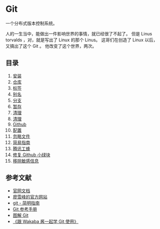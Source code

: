 # Git

一个分布式版本控制系统。

人的一生当中，能做出一件影响世界的事情，就已经很了不起了。
但是 Linus torvalds ，对，就是写出了 Linux 的那个 Linus。
这哥们在创造了 Linux 以后，又搞出了这个 Git 。
他改变了这个世界，两次。

## 目录

1. [安装](01_Install.md)
2. [仓库](02_Repository.md)
3. [标签](03_Tag.md)
4. [别名](04_Aliases.md)
5. [分支](05_Branching.md)
6. [暂存](06_Stashing.md)
7. [清理](07_Cleaning.md)
8. [清理](08_Server.md)
9. [Github](09_Github.md)
10. [配置](10_Configuration.md)
11. [忽略文件](11_.gitignore.md)
12. [简易指南](12_Easy.md)
13. [腾讯工蜂](13_tencent.md)
14. [修复 Github 小绿块](14_contributions.md)
15. [移除敏感信息](15_privacy.md)

## 参考文献

- [官网文档](https://git-scm.com/book/zh/v2)
- [廖雪峰的官方网站](https://www.liaoxuefeng.com/wiki/896043488029600)
- [git - 简明指南](https://rogerdudler.github.io/git-guide/index.zh.html)
- [Git 参考手册](http://gitref.justjavac.com/)
- [图解 Git](http://marklodato.github.io/visual-git-guide/index-zh-cn.html)
- [《跟 Wakaba 酱一起学 Git 使用》](https://item.jd.com/13047666.html)